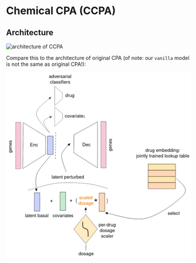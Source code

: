 # Chemical CPA (CCPA)

## Architecture

![architecture of CCPA](docs/chemical_CPA.png)

Compare this to the architecture of original CPA (of note: our `vanilla` model is not the same as original CPA!): 

![architecture of CPA](docs/vanilla_CPA.png)